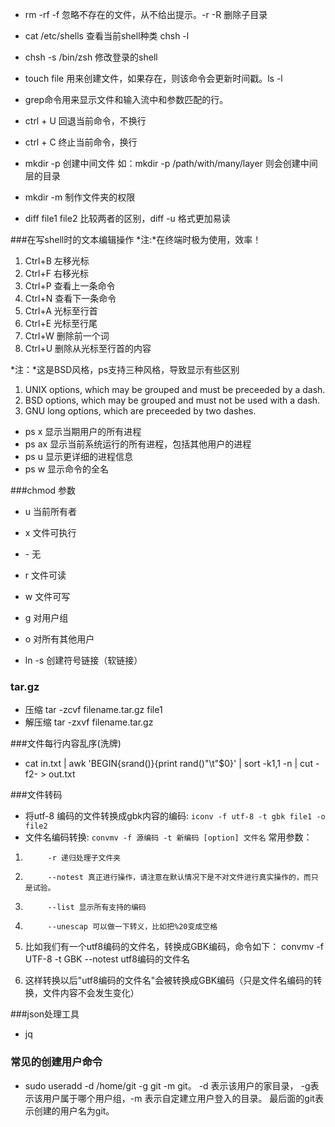- rm -rf -f 忽略不存在的文件，从不给出提示。-r -R 删除子目录


- cat /etc/shells 查看当前shell种类 chsh -l
- chsh -s /bin/zsh 修改登录的shell
- touch file 用来创建文件，如果存在，则该命令会更新时间戳。ls -l
- grep命令用来显示文件和输入流中和参数匹配的行。
- ctrl + U 回退当前命令，不换行
- ctrl + C 终止当前命令，换行
- mkdir -p 创建中间文件 如：mkdir -p /path/with/many/layer 则会创建中间层的目录
- mkdir -m 制作文件夹的权限
- diff file1 file2 比较两者的区别，diff -u 格式更加易读

###在写shell时的文本编辑操作
*注:*在终端时极为使用，效率！

1. Ctrl+B 左移光标
2. Ctrl+F 右移光标
3. Ctrl+P 查看上一条命令
4. Ctrl+N 查看下一条命令
5. Ctrl+A 光标至行首
6. Ctrl+E 光标至行尾
7. Ctrl+W 删除前一个词
8. Ctrl+U 删除从光标至行首的内容


*注：*这是BSD风格，ps支持三种风格，导致显示有些区别

1.   UNIX options, which may be grouped and must be preceeded by a dash.
2.   BSD options, which may be grouped and must not be used with a dash.
3.   GNU long options, which are preceeded by two dashes.

- ps x 显示当期用户的所有进程
- ps ax 显示当前系统运行的所有进程，包括其他用户的进程
- ps u 显示更详细的进程信息
- ps w 显示命令的全名



###chmod 参数
- u 当前所有者
- x 文件可执行
- \- 无
- r 文件可读
- w 文件可写
- g 对用户组
- o 对所有其他用户


- ln -s 创建符号链接（软链接）

### tar.gz
- 压缩 tar -zcvf filename.tar.gz file1
- 解压缩 tar -zxvf filename.tar.gz


###文件每行内容乱序(洗牌)
- cat in.txt | awk 'BEGIN{srand()}{print rand()"\t"$0}' | sort -k1,1 -n | cut -f2- > out.txt

###文件转码
- 将utf-8 编码的文件转换成gbk内容的编码:
`iconv -f utf-8 -t gbk file1 -o file2`
- 文件名编码转换:
`convmv -f 源编码 -t 新编码 [option] 文件名`
常用参数：
1.          -r 递归处理子文件夹
2.          --notest 真正进行操作，请注意在默认情况下是不对文件进行真实操作的，而只是试验。
3.          --list 显示所有支持的编码
4.          --unescap 可以做一下转义，比如把%20变成空格
5.    比如我们有一个utf8编码的文件名，转换成GBK编码，命令如下：
    convmv -f UTF-8 -t GBK --notest utf8编码的文件名

6.    这样转换以后"utf8编码的文件名"会被转换成GBK编码（只是文件名编码的转换，文件内容不会发生变化）


###json处理工具
- jq



### 常见的创建用户命令

- sudo useradd  -d /home/git -g git -m git。 -d 表示该用户的家目录， -g表示该用户属于哪个用户组，-m 表示自定建立用户登入的目录。 最后面的git表示创建的用户名为git。
